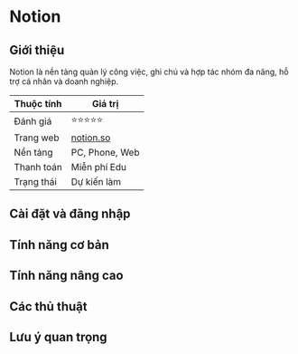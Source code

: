 # Notion

## Giới thiệu

Notion là nền tảng quản lý công việc, ghi chú và hợp tác nhóm đa năng, hỗ trợ cá nhân và doanh nghiệp.

| Thuộc tính         | Giá trị                                  |
|--------------------|------------------------------------------|
| Đánh giá           | ⭐⭐⭐⭐⭐                                   |
| Trang web          | [notion.so](https://notion.so)           |
| Nền tảng           | PC, Phone, Web                           |
| Thanh toán         | Miễn phí Edu                             |
| Trạng thái         | Dự kiến làm                              |

## Cài đặt và đăng nhập

## Tính năng cơ bản

## Tính năng nâng cao

## Các thủ thuật

## Lưu ý quan trọng
